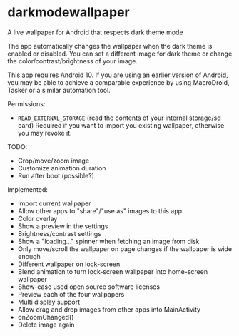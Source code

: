 # darkmodewallpaper
A live wallpaper for Android that respects dark theme mode

The app automatically changes the wallpaper when the dark theme is enabled or disabled.
You can set a different image for dark theme or change the color/contrast/brightness of
your image.

This app requires Android 10. If you are using an earlier version of Android, you may be able to
achieve a comparable experience by using MacroDroid, Tasker or a similar automation tool.

Permissions:
*   `READ_EXTERNAL_STORAGE` (read the contents of your internal storage/sd card)
    Required if you want to import you existing wallpaper, otherwise you may revoke it.

TODO:
*   Crop/move/zoom image
*   Customize animation duration
*   Run after boot (possible?)

Implemented:
*   Import current wallpaper
*   Allow other apps to "share"/"use as" images to this app
*   Color overlay
*   Show a preview in the settings
*   Brightness/contrast settings
*   Show a "loading..." spinner when fetching an image from disk
*   Only move/scroll the wallpaper on page changes if the wallpaper is wide enough
*   Different wallpaper on lock-screen
*   Blend animation to turn lock-screen wallpaper into home-screen wallpaper
*   Show-case used open source software licenses
*   Preview each of the four wallpapers
*   Multi display support
*   Allow drag and drop images from other apps into MainActivity
*   onZoomChanged()
*   Delete image again
